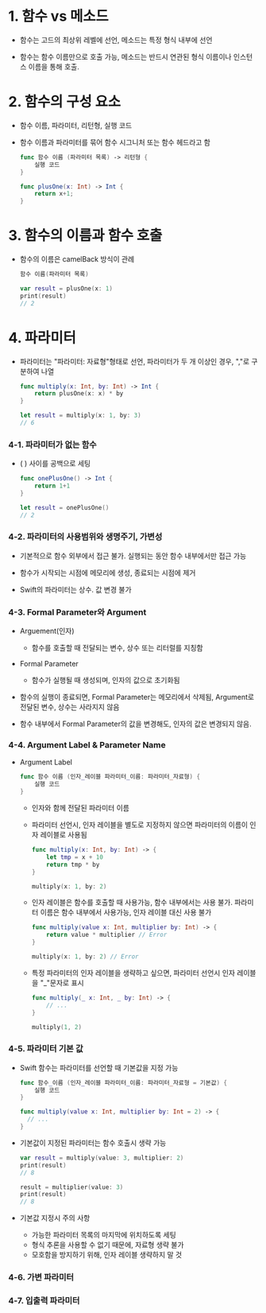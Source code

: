 # 1. 함수 vs 메소드

- 함수는 고드의 최상위 레벨에 선언, 메소드는 특정 형식 내부에 선언

- 함수는 함수 이름만으로 호출 가능, 메소드는 반드시 연관된 형식 이름이나 인스턴스 이름을 통해 호출.

  

# 2. 함수의 구성 요소

- 함수 이름, 파라미터, 리턴형, 실행 코드

- 함수 이름과 파라미터를 묶어 함수 시그니처 또는 함수 헤드라고 함

  ```swift
  func 함수 이름 (파라미터 목록) -> 리턴형 {
      실행 코드
  }
  ```

  ```swift
  func plusOne(x: Int) -> Int {
      return x+1;
  }
  ```



# 3. 함수의 이름과 함수 호출

- 함수의 이름은 camelBack 방식이 관례

  ```swift
  함수 이름(파라미터 목록)
  ```

  ```swift
  var result = plusOne(x: 1)
  print(result)
  // 2
  ```

  

# 4. 파라미터

- 파라미터는 "파라미터: 자료형"형태로 선언, 파라미터가 두 개 이상인 경우, ","로 구분하여 나열

  ```swift
  func multiply(x: Int, by: Int) -> Int {
      return plusOne(x: x) * by
  }
  
  let result = multiply(x: 1, by: 3)
  // 6
  ```



###  4-1. 파라미터가 없는 함수

- ( ) 사이를 공백으로 세팅

  ```swift
  func onePlusOne() -> Int {
      return 1+1
  }
  
  let result = onePlusOne()
  // 2
  ```

  

###  4-2. 파라미터의 사용범위와 생명주기, 가변성

- 기본적으로 함수 외부에서 접근 불가. 실행되는 동안 함수 내부에서만 접근 가능

- 함수가 시작되는 시점에 메모리에 생성, 종료되는 시점에 제거

- Swift의 파라미터는 상수. 값 변경 불가

  

###  4-3. Formal Parameter와 Argument

- Arguement(인자)
  - 함수를 호출할 때 전달되는 변수, 상수 또는 리터럴를 지칭함

- Formal Parameter
  - 함수가 실행될 때 생성되며, 인자의 값으로 초기화됨

- 함수의 실행이 종료되면, Formal Parameter는 메모리에서 삭제됨, Argument로 전달된 변수, 상수는 사라지지 않음
- 함수 내부에서 Formal Parameter의 값을 변경해도, 인자의 값은 변경되지 않음.



###  4-4. Argument Label & Parameter Name

- Argument Label

  ```swift
  func 함수 이름 (인자_레이블 파라미터_이름: 파라미터_자료형) {
      실행 코드
  }
  ```

  - 인자와 함께 전달된 파라미터 이름

  - 파라미터 선언시, 인자 레이블을 별도로 지정하지 않으면 파라미터의 이름이 인자 레이블로 사용됨

    ```swift
    func multiply(x: Int, by: Int) -> {
        let tmp = x + 10
        return tmp * by
    }
    
    multiply(x: 1, by: 2)
    ```

  - 인자 레이블은 함수를 호출할 때 사용가능, 함수 내부에서는 사용 불가. 파라미터 이름은 함수 내부에서 사용가능, 인자 레이블 대신 사용 불가

    ```swift
    func multiply(value x: Int, multiplier by: Int) -> {
        return value * multiplier // Error
    }
    
    multiply(x: 1, by: 2) // Error
    ```

  - 특정 파라미터의 인자 레이블을 생략하고 싶으면, 파라미터 선언시 인자 레이블을 "_"문자로 표시

    ```swift
    func multiply(_ x: Int, _ by: Int) -> {
    	// ...
    }
    
    multiply(1, 2)
    ```

    



###  4-5. 파라미터 기본 값

- Swift 함수는 파라미터를 선언할 때 기본값을 지정 가능

  ```swift
  func 함수_이름 (인자_레이블 파라미터_이름: 파라미터_자료형 = 기본값) {
      실행 코드
  }
  ```

  ```swift
  func multiply(value x: Int, multiplier by: Int = 2) -> {
  	// ...
  }
  ```

- 기본값이 지정된 파라미터는 함수 호출시 생략 가능

  ```swift
  var result = multiply(value: 3, multiplier: 2)
  print(result)
  // 8
  
  result = multiplier(value: 3)
  print(result)
  // 8
  ```

- 기본값 지정시 주의 사항

  - 가능한 파라미터 목록의 마지막에 위치하도록 세팅
  - 형식 추론을 사용할 수 없기 때문에, 자료형 생략 불가
  - 모호함을 방지하기 위해, 인자 레이블 생략하지 말 것



###  4-6. 가변 파라미터





###  4-7. 입출력 파라미터









